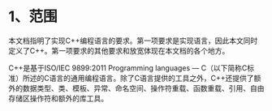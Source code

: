# 1、范围

本文档指明了实现C++编程语言的要求。第一项要求是实现语言，因此本文同时定义了C++。第一项要求的其他要求和放宽体现在本文档的各个地方。

C++是基于ISO/IEC 9899:2011 Programming languages — C（以下简称C标准）所述的C语言的通用编程语言。除了C语言提供的工具之外，C++还提供了额外的数据类型、类、模板、异常、命名空间、操作符重载、函数重载、引用、自由存储区操作符和额外的库工具。



